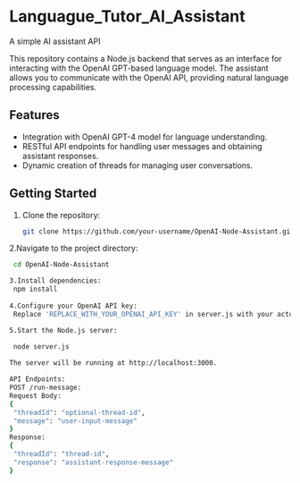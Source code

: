 # Languague_Tutor_AI_Assistant
A simple AI assistant API 


This repository contains a Node.js backend that serves as an interface for interacting with the OpenAI GPT-based language model. The assistant allows you to communicate with the OpenAI API, providing natural language processing capabilities.

## Features

- Integration with OpenAI GPT-4 model for language understanding.
- RESTful API endpoints for handling user messages and obtaining assistant responses.
- Dynamic creation of threads for managing user conversations.

## Getting Started

1. Clone the repository:

   ```bash
   git clone https://github.com/your-username/OpenAI-Node-Assistant.git

2.Navigate to the project directory:
 ```bash
  cd OpenAI-Node-Assistant

3.Install dependencies:
  npm install
  
4.Configure your OpenAI API key:
  Replace 'REPLACE_WITH_YOUR_OPENAI_API_KEY' in server.js with your actual OpenAI API key.

5.Start the Node.js server:

  node server.js
  
The server will be running at http://localhost:3000.

API Endpoints:
POST /run-message:
Request Body:
{
  "threadId": "optional-thread-id",
  "message": "user-input-message"
}
Response:
{
  "threadId": "thread-id",
  "response": "assistant-response-message"
}
